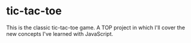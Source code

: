 # tic-tac-toe
This is the classic tic-tac-toe game. A TOP project in which I'll cover the new concepts I've learned with JavaScript.
